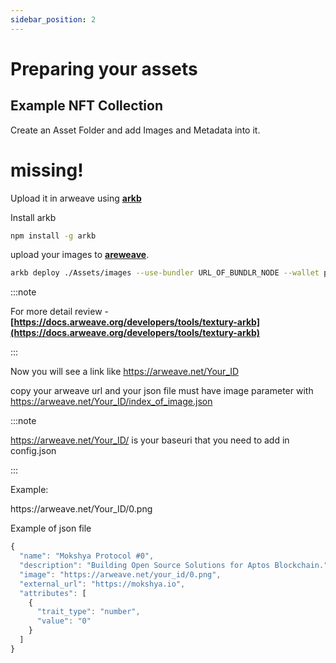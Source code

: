 ```yaml
---
sidebar_position: 2
---
```


# Preparing your assets

## Example NFT Collection

Create an Asset Folder and add Images and Metadata into it.

# missing!

Upload it in arweave using **[arkb](https://www.npmjs.com/package/arkb)**

Install arkb

```bash
npm install -g arkb
```

upload your images to **[areweave](https://www.arweave.org/)**.

```bash
arkb deploy ./Assets/images --use-bundler URL_OF_BUNDLR_NODE --wallet path/to/my/wallet.json
```

:::note

For more detail review - **[https://docs.arweave.org/developers/tools/textury-arkb](https://docs.arweave.org/developers/tools/textury-arkb)**

:::

Now you will see a link like https://arweave.net/Your_ID

copy your arweave url and your json file must have image parameter with https://arweave.net/Your_ID/index_of_image.json

:::note

https://arweave.net/Your_ID/ is your baseuri that you need to add in config.json

:::

Example:

<div>https://arweave.net/Your_ID/0.png </div>

Example of json file

```jsx
{
  "name": "Mokshya Protocol #0",
  "description": "Building Open Source Solutions for Aptos Blockchain.",
  "image": "https://arweave.net/your_id/0.png",
  "external_url": "https://mokshya.io",
  "attributes": [
    {
      "trait_type": "number",
      "value": "0"
    }
  ]
}
```

